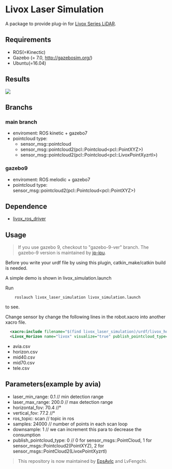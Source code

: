 # Livox Laser Simulation
A package to provide plug-in for [Livox Series LiDAR](https://www.livoxtech.com).

## Requirements
- ROS(=Kinectic)
- Gazebo (= 7.0, http://gazebosim.org/)
- Ubuntu(=16.04)

## Results
![](resources/total.gif)

## Branchs

### main branch
- enviroment: ROS kinetic + gazebo7
- pointcloud type: 
  - sensor_msg::pointcloud
  - sensor_msg::pointcloud2(pcl::Pointcloud\<pcl::PointXYZ\>)
  - sensor_msg::pointcloud2(pcl::Pointcloud\<pcl::LivoxPointXyzrtl\>)
  <!-- - livox_ros_driver::CustomMsg -->

### gazebo9
- enviroment: ROS melodic + gazebo7
- pointcloud type: sensor_msg::pointcloud2(pcl::Pointcloud\<pcl::PointXYZ\>)

## Dependence

- [livox_ros_driver](https://github.com/Livox-SDK/livox_ros_driver)

## Usage

> If you use gazebo 9, checkout to "gazebo-9-ver" branch. The gazebo-9 version is maintained by [jp-ipu](https://github.com/jp-ipu).

Before you write your urdf file by using this plugin, catkin_make/catkin build is needed.

A simple demo is shown in livox_simulation.launch

Run 
```
    roslauch livox_laser_simulation livox_simulation.launch
```
to see.

Change sensor by change the following lines in the robot.xacro into another xacro file.
```xml
  <xacro:include filename="$(find livox_laser_simulation)/urdf/livox_horizon.xacro"/>
  <Livox_Horizon name="livox" visualize="true" publish_pointcloud_type="2"/>
```

- avia.csv
- horizon.csv
- mid40.csv
- mid70.csv
- tele.csv

## Parameters(example by avia)

- laser_min_range: 0.1  // min detection range
- laser_max_range: 200.0  // max detection range
- horizontal_fov: 70.4   //°
- vertical_fov: 77.2    //°
- ros_topic: scan // topic in ros
- samples: 24000  // number of points in each scan loop
- downsample: 1 // we can increment this para to decrease the consumption
- publish_pointcloud_type: 0 // 0 for sensor_msgs::PointCloud, 1 for sensor_msgs::Pointcloud2(PointXYZ), 2 for sensor_msgs::PointCloud2(LivoxPointXyzrtl)

> This repository is now maintained by [EpsAvlc](https://github.com/EpsAvlc) and LvFengchi.
